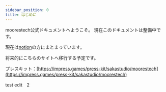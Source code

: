 ```yaml
---
sidebar_position: 0
title: はじめに
---
```


moorestech公式ドキュメントへようこそ。
現在このドキュメントは整備中です。

現在は[notion](https://www.notion.so/moorestech-d6858dc1880d4a22a6b758600e391a89)の方にまとまっています。

将来的にこちらのサイトへ移行する予定です。

プレスキット：[https://impress.games/press-kit/sakastudio/moorestech](https://impress.games/press-kit/sakastudio/moorestech)

test edit　2